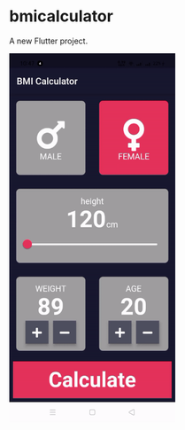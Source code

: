 # bmicalculator

A new Flutter project.

<img width="300" src="https://github.com/mosfeqanik/bmicalcutor/blob/main/assets/BmiCalculator.gif" height="666.5" alt="Material Bread logo">